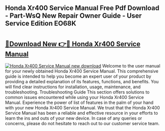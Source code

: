 ## Honda Xr400 Service Manual Free Pdf Download - Part-WsQ New Repair Owner Guide - User Service Edition EO68K

# <h2><a href="http://bc28121.oget.top/?id=Honda+Xr400+Service+Manual">🔗Download New 👉🔴 Honda Xr400 Service Manual</a></h2>

[![Honda Xr400 Service Manual new download](https://i.imgur.com/5g1atiW.png)](http://bc28121.oget.top/?id=Honda+Xr400+Service+Manual)
Welcome to the user manual for your newly obtained Honda Xr400 Service Manual. This comprehensive guide is intended to help you become an expert user of your product by providing a detailed explanation of its features, functions, and benefits. You will find clear instructions for installation, usage, maintenance, and troubleshooting. Troubleshooting Guide This section offers solutions to common issues encountered while using your Honda Xr400 Service Manual. Experience the power of list of features in the palm of your hand with your new Honda Xr400 Service Manual. We trust that the Honda Xr400 Service Manual has been a reliable and effective resource in your efforts to learn the ins and outs of your new device. In case of any queries or concerns, please do not hesitate to reach out to our customer service team.
